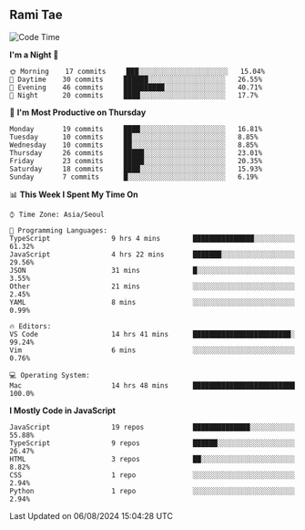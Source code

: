## Rami Tae

<!--START_SECTION:waka-->
![Code Time](http://img.shields.io/badge/Code%20Time-1%2C528%20hrs%2057%20mins-blue)

**I'm a Night 🦉** 

```text
🌞 Morning    17 commits     ███░░░░░░░░░░░░░░░░░░░░░░   15.04% 
🌆 Daytime    30 commits     ██████░░░░░░░░░░░░░░░░░░░   26.55% 
🌃 Evening    46 commits     ██████████░░░░░░░░░░░░░░░   40.71% 
🌙 Night      20 commits     ████░░░░░░░░░░░░░░░░░░░░░   17.7%

```
📅 **I'm Most Productive on Thursday** 

```text
Monday       19 commits     ████░░░░░░░░░░░░░░░░░░░░░   16.81% 
Tuesday      10 commits     ██░░░░░░░░░░░░░░░░░░░░░░░   8.85% 
Wednesday    10 commits     ██░░░░░░░░░░░░░░░░░░░░░░░   8.85% 
Thursday     26 commits     █████░░░░░░░░░░░░░░░░░░░░   23.01% 
Friday       23 commits     █████░░░░░░░░░░░░░░░░░░░░   20.35% 
Saturday     18 commits     ████░░░░░░░░░░░░░░░░░░░░░   15.93% 
Sunday       7 commits      █░░░░░░░░░░░░░░░░░░░░░░░░   6.19%

```


📊 **This Week I Spent My Time On** 

```text
⌚︎ Time Zone: Asia/Seoul

💬 Programming Languages: 
TypeScript               9 hrs 4 mins        ███████████████░░░░░░░░░░   61.32% 
JavaScript               4 hrs 22 mins       ███████░░░░░░░░░░░░░░░░░░   29.56% 
JSON                     31 mins             █░░░░░░░░░░░░░░░░░░░░░░░░   3.55% 
Other                    21 mins             ░░░░░░░░░░░░░░░░░░░░░░░░░   2.45% 
YAML                     8 mins              ░░░░░░░░░░░░░░░░░░░░░░░░░   0.99%

🔥 Editors: 
VS Code                  14 hrs 41 mins      ████████████████████████░   99.24% 
Vim                      6 mins              ░░░░░░░░░░░░░░░░░░░░░░░░░   0.76%

💻 Operating System: 
Mac                      14 hrs 48 mins      █████████████████████████   100.0%

```

**I Mostly Code in JavaScript** 

```text
JavaScript               19 repos            ██████████████░░░░░░░░░░░   55.88% 
TypeScript               9 repos             ██████░░░░░░░░░░░░░░░░░░░   26.47% 
HTML                     3 repos             ██░░░░░░░░░░░░░░░░░░░░░░░   8.82% 
CSS                      1 repo              ░░░░░░░░░░░░░░░░░░░░░░░░░   2.94% 
Python                   1 repo              ░░░░░░░░░░░░░░░░░░░░░░░░░   2.94%

```



 Last Updated on 06/08/2024 15:04:28 UTC
<!--END_SECTION:waka-->
